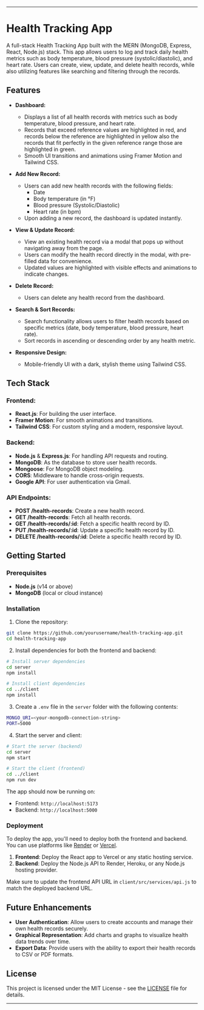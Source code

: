 
---

# Health Tracking App

A full-stack Health Tracking App built with the MERN (MongoDB, Express, React, Node.js) stack. This app allows users to log and track daily health metrics such as body temperature, blood pressure (systolic/diastolic), and heart rate. Users can create, view, update, and delete health records, while also utilizing features like searching and filtering through the records.

## Features

- **Dashboard:**
  - Displays a list of all health records with metrics such as body temperature, blood pressure, and heart rate.
  - Records that exceed reference values are highlighted in red, and records below the reference are highlighted in yellow also the records that fit perfectly in the given reference range those are highlighted in green.
  - Smooth UI transitions and animations using Framer Motion and Tailwind CSS.
  
- **Add New Record:**
  - Users can add new health records with the following fields:
    - Date
    - Body temperature (in °F)
    - Blood pressure (Systolic/Diastolic)
    - Heart rate (in bpm)
  - Upon adding a new record, the dashboard is updated instantly.

- **View & Update Record:**
  - View an existing health record via a modal that pops up without navigating away from the page.
  - Users can modify the health record directly in the modal, with pre-filled data for convenience.
  - Updated values are highlighted with visible effects and animations to indicate changes.

- **Delete Record:**
  - Users can delete any health record from the dashboard.

- **Search & Sort Records:**
  - Search functionality allows users to filter health records based on specific metrics (date, body temperature, blood pressure, heart rate).
  - Sort records in ascending or descending order by any health metric.
  
- **Responsive Design:**
  - Mobile-friendly UI with a dark, stylish theme using Tailwind CSS.

## Tech Stack

### Frontend:
- **React.js**: For building the user interface.
- **Framer Motion**: For smooth animations and transitions.
- **Tailwind CSS**: For custom styling and a modern, responsive layout.

### Backend:
- **Node.js** & **Express.js**: For handling API requests and routing.
- **MongoDB**: As the database to store user health records.
- **Mongoose**: For MongoDB object modeling.
- **CORS**: Middleware to handle cross-origin requests.
- **Google API**: For user authentication via Gmail.

### API Endpoints:
- **POST /health-records**: Create a new health record.
- **GET /health-records**: Fetch all health records.
- **GET /health-records/:id**: Fetch a specific health record by ID.
- **PUT /health-records/:id**: Update a specific health record by ID.
- **DELETE /health-records/:id**: Delete a specific health record by ID.

## Getting Started

### Prerequisites

- **Node.js** (v14 or above)
- **MongoDB** (local or cloud instance)

### Installation

1. Clone the repository:

```bash
git clone https://github.com/yourusername/health-tracking-app.git
cd health-tracking-app
```

2. Install dependencies for both the frontend and backend:

```bash
# Install server dependencies
cd server
npm install

# Install client dependencies
cd ../client
npm install
```

3. Create a `.env` file in the `server` folder with the following contents:

```bash
MONGO_URI=<your-mongodb-connection-string>
PORT=5000
```

4. Start the server and client:

```bash
# Start the server (backend)
cd server
npm start

# Start the client (frontend)
cd ../client
npm run dev
```

The app should now be running on:
- Frontend: `http://localhost:5173`
- Backend: `http://localhost:5000`

### Deployment

To deploy the app, you'll need to deploy both the frontend and backend. You can use platforms like [Render](https://render.com/) or [Vercel](https://vercel.com/).

1. **Frontend**: Deploy the React app to Vercel or any static hosting service.
2. **Backend**: Deploy the Node.js API to Render, Heroku, or any Node.js hosting provider.

Make sure to update the frontend API URL in `client/src/services/api.js` to match the deployed backend URL.

## Future Enhancements

- **User Authentication**: Allow users to create accounts and manage their own health records securely.
- **Graphical Representation**: Add charts and graphs to visualize health data trends over time.
- **Export Data**: Provide users with the ability to export their health records to CSV or PDF formats.

## License

This project is licensed under the MIT License - see the [LICENSE](client/LICENSE) file for details.

---
